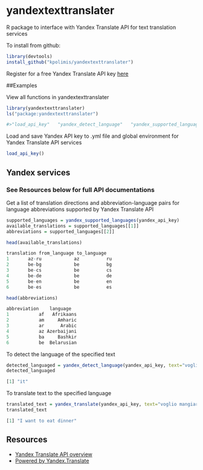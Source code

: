 # yandextexttranslater  

R package to interface with Yandex Translate API for text translation services  

To install from github:

```R
library(devtools)
install_github("kpolimis/yandextexttranslater")
```

Register for a free Yandex Translate API key [here](https://tech.yandex.com/translate/doc/dg/concepts/api-overview-docpage/)

##Examples

View all functions in yandextexttranslater

```R
library(yandextexttranslater)
ls("package:yandextexttranslater")
```
```R
#>"load_api_key"   "yandex_detect_language"   "yandex_supported_languages" "yandex_translate"   
```
Load and save Yandex API key to .yml file and global environment for Yandex Translate API services
```R
load_api_key()
```
## Yandex services
### See Resources below for full API documentations

Get a list of translation directions and abbreviation-language pairs for language abbreviations supported by Yandex Translate API

```R
supported_languages = yandex_supported_languages(yandex_api_key)
available_translations = supported_languages[[1]]
abbreviations = supported_languages[[2]]
```
```R
head(available_translations)
```
```R
translation from_language to_language
1       az-ru            az          ru
2       be-bg            be          bg
3       be-cs            be          cs
4       be-de            be          de
5       be-en            be          en
6       be-es            be          es
```
```R
head(abbreviations)
```

```R
abbreviation    language
1           af   Afrikaans
2           am     Amharic
3           ar      Arabic
4           az Azerbaijani
5           ba     Bashkir
6           be  Belarusian
```
To detect the language of the specified text

```R
detected_languaged = yandex_detect_language(yandex_api_key, text="voglio mangiare cena")
detected_languaged
```
```R
[1] "it"
```

To translate text to the specified language

```R
translated_text = yandex_translate(yandex_api_key, text="voglio mangiare cena", lang="it-en")
translated_text
```
```R
[1] "I want to eat dinner"
```
## Resources
* [Yandex Translate API overview](https://tech.yandex.com/translate/doc/dg/concepts/api-overview-docpage/)
* [Powered by Yandex.Translate](http://translate.yandex.com/)
